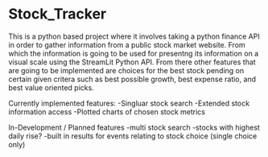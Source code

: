# Stock_Tracker

This is a python based project where it involves taking a python finance API in order to gather information from a public stock market website. From which the information is going to be used for presentng its information on a visual scale using the StreamLit Python API. From there other features that are going to be implemented are choices for the best stock pending on certain given critera such as best possible growth, best expense ratio, and best value oriented picks. 

Currently implemented features: 
-Singluar stock search 
-Extended stock information access 
-Plotted charts of chosen stock metrics 

In-Development / Planned features 
-multi stock search 
-stocks with highest daily rise? 
-built in results for events relating to stock choice (single choice only)